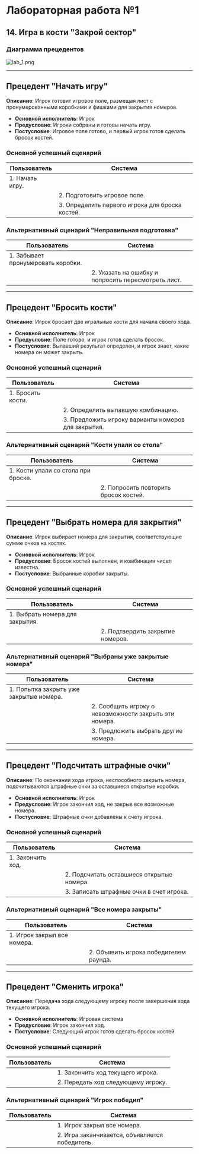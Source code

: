 # Лабораторная работа №1
## 14. Игра в кости "Закрой сектор"

### Диаграмма прецедентов
![lab_1.png](lab1_.png)

---

## Прецедент "Начать игру"
**Описание**: Игрок готовит игровое поле, размещая лист с пронумерованными коробками и фишками для закрытия номеров.
- **Основной исполнитель**: Игрок
- **Предусловие**: Игроки собраны и готовы начать игру.
- **Постусловие**: Игровое поле готово, и первый игрок готов сделать бросок костей.

### Основной успешный сценарий
| Пользователь         | Система                                           | 
|----------------------|---------------------------------------------------|
| 1. Начать игру.      |                                                   | 
|                      | 2. Подготовить игровое поле.                     |
|                      | 3. Определить первого игрока для броска костей.  |

### Альтернативный сценарий "Неправильная подготовка"
| Пользователь                                  | Система                                     | 
|-----------------------------------------------|---------------------------------------------|
| 1. Забывает пронумеровать коробки.           |                                             | 
|                                               | 2. Указать на ошибку и попросить пересмотреть лист. |

---

## Прецедент "Бросить кости"
**Описание**: Игрок бросает две игральные кости для начала своего хода.
- **Основной исполнитель**: Игрок
- **Предусловие**: Поле готово, и игрок готов сделать бросок.
- **Постусловие**: Выпавший результат определен, и игрок знает, какие номера он может закрыть.

### Основной успешный сценарий
| Пользователь         | Система                                           | 
|----------------------|---------------------------------------------------|
| 1. Бросить кости.    |                                                   | 
|                      | 2. Определить выпавшую комбинацию.               |
|                      | 3. Предложить игроку варианты номеров для закрытия. |

### Альтернативный сценарий "Кости упали со стола"
| Пользователь         | Система                                           | 
|----------------------|---------------------------------------------------|
| 1. Кости упали со стола при броске. |                                    | 
|                      | 2. Попросить повторить бросок костей.            |

---

## Прецедент "Выбрать номера для закрытия"
**Описание**: Игрок выбирает номера для закрытия, соответствующие сумме очков на костях.
- **Основной исполнитель**: Игрок
- **Предусловие**: Бросок костей выполнен, и комбинация чисел известна.
- **Постусловие**: Выбранные коробки закрыты.

### Основной успешный сценарий
| Пользователь                         | Система                             | 
|--------------------------------------|-------------------------------------|
| 1. Выбрать номера для закрытия.      |                                     | 
|                                      | 2. Подтвердить закрытие номеров.   |

### Альтернативный сценарий "Выбраны уже закрытые номера"
| Пользователь                            | Система                                   | 
|-----------------------------------------|-------------------------------------------|
| 1. Попытка закрыть уже закрытые номера. |                                           | 
|                                         | 2. Сообщить игроку о невозможности закрыть эти номера. |
|                                         | 3. Предложить выбрать другие номера.                   |

---
## Прецедент "Подсчитать штрафные очки"
**Описание**: По окончании хода игрока, неспособного закрыть номера, подсчитываются штрафные очки за оставшиеся открытые коробки.
- **Основной исполнитель**: Игрок
- **Предусловие**: Игрок закончил ход, не закрыв все возможные номера.
- **Постусловие**: Штрафные очки добавлены к счету игрока.

### Основной успешный сценарий
| Пользователь                    | Система                                               | 
|---------------------------------|-------------------------------------------------------|
| 1. Закончить ход.               |                                                       | 
|                                 | 2. Подсчитать оставшиеся открытые номера.            |
|                                 | 3. Записать штрафные очки в счет игрока.             |

### Альтернативный сценарий "Все номера закрыты"
| Пользователь                        | Система                                    | 
|-------------------------------------|--------------------------------------------|
| 1. Игрок закрыл все номера.         |                                            | 
|                                     | 2. Объявить игрока победителем раунда.    |

---
## Прецедент "Сменить игрока"
**Описание**: Передача хода следующему игроку после завершения хода текущего игрока.
- **Основной исполнитель**: Игровая система
- **Предусловие**: Игрок закончил ход.
- **Постусловие**: Следующий игрок готов сделать бросок костей.

### Основной успешный сценарий
| Пользователь                | Система                                     | 
|-----------------------------|---------------------------------------------|
|                             | 1. Закончить ход текущего игрока.           | 
|                             | 2. Передать ход следующему игроку.          |

### Альтернативный сценарий "Игрок победил"
| Пользователь                | Система                                      | 
|-----------------------------|----------------------------------------------|
|                             | 1. Игрок закрыл все номера.                  | 
|                             | 2. Игра заканчивается, объявляется победитель. |

